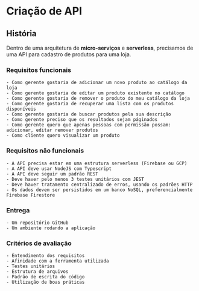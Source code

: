 # Criação de API
## História
Dentro de uma arquitetura de **micro-serviços** e **serverless**, precisamos de uma API para cadastro de produtos para uma loja.

### Requisitos funcionais
	- Como gerente gostaria de adicionar um novo produto ao catálogo da loja
	- Como gerente gostaria de editar um produto existente no catálogo
	- Como gerente gostaria de remover o produto do meu catálogo da loja
	- Como gerente gostaria de recuperar uma lista com os produtos disponíveis
	- Como gerente gostaria de buscar produtos pela sua descrição
	- Como gerente preciso que os resultados sejam páginados
	- Como gerente quero que apenas pessoas com permissão possam: adicionar, editar remover produtos
	- Como cliente quero visualizar um produto
### Requisitos não funcionais
	- A API precisa estar em uma estrutura serverless (Firebase ou GCP)
	- A API deve usar NodeJS com Typescript
	- A API deve seguir um padrão REST
	- Deve haver pelo menos 3 testes unitários com JEST
	- Deve haver tratamento centralizado de erros, usando os padrões HTTP
	- Os dados devem ser persistidos em um banco NoSQL, preferencialmente Firebase Firestore
### Entrega
	- Um repositório GitHub
	- Um ambiente rodando a aplicação
### Critérios de avaliação
	- Entendimento dos requisitos
	- Afinidade com a ferramenta utilizada
	- Testes unitários
	- Estrutura de arquivos
	- Padrão de escrita do código
	- Utilização de boas práticas
